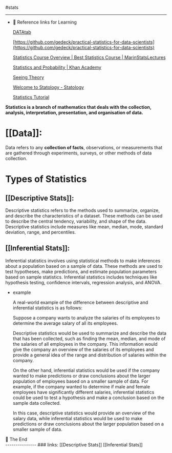 #stats

------------------

- 🔗 Reference links for Learning
    
    [DATAtab](https://www.youtube.com/@datatab)
    
    [https://github.com/gedeck/practical-statistics-for-data-scientists](https://github.com/gedeck/practical-statistics-for-data-scientists)
    
    [Statistics Course Overview | Best Statistics Course | MarinStatsLectures](https://youtu.be/AN3UkzE3HMg?list=PLqzoL9-eJTNBZDG8jaNuhap1C9q6VHyVa)
    
    [Statistics and Probability | Khan Academy](https://www.khanacademy.org/math/statistics-probability)
    
    [Seeing Theory](https://seeing-theory.brown.edu/index.html)
    
    [Welcome to Statology - Statology](https://www.statology.org/)
    
    [Statistics Tutorial](https://www.w3schools.com/statistics/index.php)


**Statistics is a branch of mathematics that deals with the collection, analysis, interpretation, presentation, and organisation of data.**

# [[Data]]:

Data refers to any **collection of facts**, observations, or measurements that are gathered through experiments, surveys, or other methods of data collection.

# Types of Statistics

## [[Descriptive Stats]]:

Descriptive statistics refers to the methods used to summarize, organize, and describe the characteristics of a dataset. These methods can be used to describe the central tendency, variability, and shape of the data. Descriptive statistics include measures like mean, median, mode, standard deviation, range, and percentiles.


## [[Inferential Stats]]:


Inferential statistics involves using statistical methods to make inferences about a population based on a sample of data. These methods are used to test hypotheses, make predictions, and estimate population parameters based on sample statistics. Inferential statistics includes techniques like hypothesis testing, confidence intervals, regression analysis, and ANOVA.

- example
    
    A real-world example of the difference between descriptive and inferential statistics is as follows:
    
    Suppose a company wants to analyze the salaries of its employees to determine the average salary of all its employees.
    
    Descriptive statistics would be used to summarize and describe the data that has been collected, such as finding the mean, median, and mode of the salaries of all employees in the company. This information would give the company an overview of the salaries of its employees and provide a general idea of the range and distribution of salaries within the company.
    
    On the other hand, inferential statistics would be used if the company wanted to make predictions or draw conclusions about the larger population of employees based on a smaller sample of data. For example, if the company wanted to determine if male and female employees have significantly different salaries, inferential statistics could be used to test a hypothesis and make a conclusion based on the sample data collected.
    
    In this case, descriptive statistics would provide an overview of the salary data, while inferential statistics would be used to make predictions or draw conclusions about the larger population based on a smaller sample of data.
    

<aside>
🚧 The End

</aside>
---------------
### links:
[[Descriptive Stats]]
[[Inferential Stats]]

